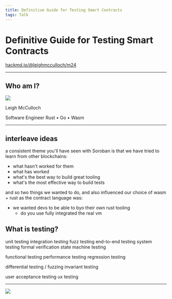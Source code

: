 ```yaml
---
title: Definitive Guide for Testing Smart Contracts
tags: Talk
---
```


# Definitive Guide for Testing Smart Contracts

[hackmd.io/@leighmcculloch/m24](https://hackmd.io/@leighmcculloch/m24)

---

## Who am I?

![](https://hackmd.io/_uploads/H1_DtRF9C.jpg)

Leigh McCulloch

Software Engineer
Rust • Go • Wasm

---

## interleave ideas

a consistent theme you'll have seen with Soroban is that we have tried to learn from other blockchains:
 - what hasn't worked for them
 - what has worked
 - what's the best way to build great tooling
 - what's the most effective way to build tests

and so two things we wanted to do, and also influenced our choice of wasm + rust as the contract language was:
- we wanted devs to be able to byo their own rust tooling
  - do you use 
fully integrated the real vm

## What is testing?

unit testing
integration testing
fuzz testing
end-to-end testing
system testing
formal verification
state machine testing

functional testing
performance testing
regression testing

differential testing / fuzzing
invariant testing

user acceptance testing
ux testing

---

![](https://i.imgflip.com/61fuow.jpg)

<!--
testing doesn't always start in tests though
-->
